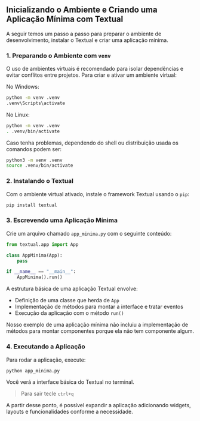 ## Inicializando o Ambiente e Criando uma Aplicação Mínima com Textual

A seguir temos um passo a passo para preparar o ambiente de desenvolvimento, instalar o Textual e criar uma aplicação mínima.

### 1. Preparando o Ambiente com `venv`

O uso de ambientes virtuais é recomendado para isolar dependências e evitar conflitos entre projetos. Para criar e ativar um ambiente virtual:

No Windows:

```bash
python -m venv .venv
.venv\Scripts\activate
```

No Linux:
```bash
python -m venv .venv
. .venv/bin/activate
```

Caso tenha problemas, dependendo do shell ou distribuição usada os comandos podem ser:

```bash
python3 -m venv .venv
source .venv/bin/activate
```

### 2. Instalando o Textual

Com o ambiente virtual ativado, instale o framework Textual usando o `pip`:

```bash
pip install textual
```

### 3. Escrevendo uma Aplicação Mínima

Crie um arquivo chamado `app_minima.py` com o seguinte conteúdo:

```python
from textual.app import App

class AppMinima(App):
    pass

if __name__ == "__main__":
    AppMinima().run()
```


A estrutura básica de uma aplicação Textual envolve:

- Definição de uma classe que herda de `App`
- Implementação de métodos para montar a interface e tratar eventos
- Execução da aplicação com o método `run()`

Nosso exemplo de uma aplicação mínima não incluiu a implementação de métodos para montar componentes porque ela não tem componente algum.

### 4. Executando a Aplicação

Para rodar a aplicação, execute:

```bash
python app_minima.py
```

Você verá a interface básica do Textual no terminal.

> Para sair tecle `ctrl+q`

A partir desse ponto, é possível expandir a aplicação adicionando widgets, layouts e funcionalidades conforme a necessidade.